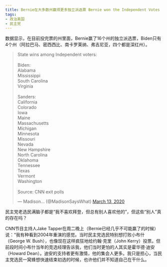 ```yaml
---
title: Bernie在大多数州赢得更多独立派选票 Bernie won the Independent Votes
tags:
- 政治美国
- 民主党
---
```


数据显示，在目前投完票的州里面，Bernie赢了16个州的独立派选票，Biden只有4个州（阿拉巴马、密西西比、南卡罗莱纳、弗吉尼亚，四个都是深红州）。

<blockquote class="twitter-tweet"><p lang="en" dir="ltr">State wins among Independent voters:<br><br>Biden:<br>Alabama<br>Mississippi <br>South Carolina<br>Virginia<br><br>Sanders:<br>California<br>Colorado<br>Iowa<br>Maine<br>Massachusetts<br>Michigan<br>Minnesota<br>Missouri<br>Nevada<br>New Hampshire<br>North Carolina<br>Oklahoma<br>Tennessee<br>Texas<br>Vermont<br>Washington<br><br>Source: CNN exit polls</p>&mdash; Madison... (@MadisonSaysWhat) <a href="https://twitter.com/MadisonSaysWhat/status/1238513916776304646?ref_src=twsrc%5Etfw">March 13, 2020</a></blockquote> <script async src="https://platform.twitter.com/widgets.js" charset="utf-8"></script>

民主党老选民满脑子都是“我不喜欢拜登，但总有别人喜欢他的”，但这些“别人”真的存在吗？

CNN节目主持人Jake Tapper在周二晚上（Bernie已经几乎不可能赢了的时候）说：“我有种看到2004年重演的感觉。当时民主党选民特别想打败小布什（George W. Bush），也像现在这样疯狂地给约翰·克里（John Kerry）投票。但前段时间小布什当年的竞选经理告诉我，他们当时更怕的人其实是霍华德·迪安（Howard Dean）。迪安的支持者更有激情，他的集会人更多。我只是担心，当民主党选民一窝蜂想快速结束初选的时候，也许他们并不知道自己在干什么。